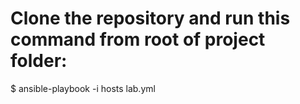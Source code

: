 # Clone the repository and run this command from root of project folder:
$ ansible-playbook -i hosts lab.yml